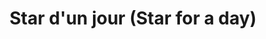 ---
pid: CH247
title: Star d'un jour (Star for a day)
location_transcription: a close/outside place. Temple university camp?
zipcode: '19066'
outside_phl: 'Merion Station PA '
neighborhood: Merion Station
age: '21'
age_range: 20-29
instagram: 
image_file_name: CH_247.jpg
proposal_transcription: Put a lot of music instruments, like an orchestra, and people
  can sit an play or just take photos, pretend to be a musician for a moment.
topic: Music
topic_summary: '0'
type: Interactive,Space,Song Sound
keywords_other: 
credit: Yaeva Poitou
image_labels: Instruments real or not it's up to you :) !
twitter: luluofthe.valley
facebook: 
permalink: "/monuments/ch247/"
layout: item-page
---